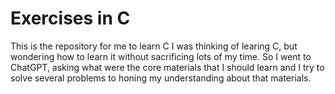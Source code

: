 # Exercises in C

This is the repository for me to learn C
I was thinking of learing C, but wondering how to learn it without
sacrificing lots of my time.
So I went to ChatGPT, asking what were the core materials that I should learn
and I try to solve several problems to honing my understanding about that materials.

